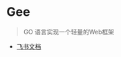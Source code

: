 # Gee
> GO 语言实现一个轻量的Web框架


- [飞书文档](https://u3map372n0.feishu.cn/mindnotes/Jh61b0NX6mPpL5nTQbXcphv1nmd?from=from_copylink)

